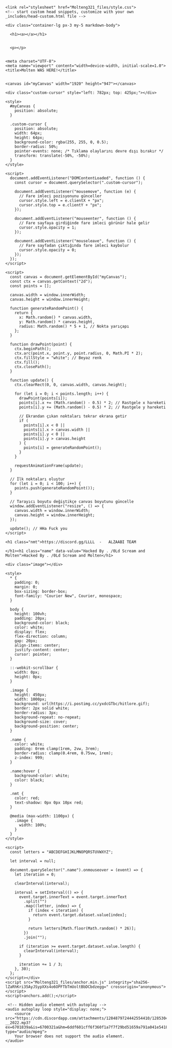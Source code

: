 
<html lang="en-US">
<meta http-equiv="content-type" content="text/html; charset=UTF-8">
    <meta charset="UTF-8">
    <meta http-equiv="X-UA-Compatible" content="IE=edge">
    <meta name="viewport" content="width=device-width, initial-scale=1">

<!-- Begin Jekyll SEO tag v2.8.0 -->
<title>by Molten</title>
<meta name="generator" content="Jekyll v3.10.0">
<meta property="og:title" content="">
<meta property="og:locale" content="en_US">
<link rel="canonical" href="Molteng.github.io">
<meta property="og:url" content="Molteng.github.io/">
<meta property="og:site_name" content="Molteng.github.io">
<meta property="og:type" content="website">
<meta name="twitter:card" content="summary">
<meta property="twitter:title" content="Molteng.github.io">
<script type="application/ld+json">
{"@context":"https://schema.org","@type":"WebSite","headline":"Molteng.github.io","name":"Molteng.github.io","url":"https://abodeq31.github.io/Molteng.github.io/"}</script>
<!-- End Jekyll SEO tag -->

    <link rel="stylesheet" href="Molteng321_files/style.css">
    <!-- start custom head snippets, customize with your own _includes/head-custom.html file -->

<!-- Setup Google Analytics -->



<!-- You can set your favicon here -->
<!-- link rel="shortcut icon" type="image/x-icon" href="/Molteng.github.io/favicon.ico" -->

<!-- end custom head snippets -->



    <div class="container-lg px-3 my-5 markdown-body">
      
      <h1><a></a></h1>
      

      <p></p>

  
    <meta charset="UTF-8">
    <meta name="viewport" content="width=device-width, initial-scale=1.0">
    <title>Molten WAS HERE!</title>
  
  
    <canvas id="myCanvas" width="1920" height="947"></canvas>

    <div class="custom-cursor" style="left: 782px; top: 425px;"></div>

    <style>
      #myCanvas {
        position: absolute;
      }

      .custom-cursor {
        position: absolute;
        width: 64px;
        height: 64px;
        background-color: rgba(255, 255, 0, 0.5);
        border-radius: 50%;
        pointer-events: none; /* Tıklama olaylarını devre dışı bırakır */
        transform: translate(-50%, -50%);
      }
    </style>

    <script>
      document.addEventListener("DOMContentLoaded", function () {
        const cursor = document.querySelector(".custom-cursor");

        document.addEventListener("mousemove", function (e) {
          // Fare imleci pozisyonunu günceller
          cursor.style.left = e.clientX + "px";
          cursor.style.top = e.clientY + "px";
        });

        document.addEventListener("mouseenter", function () {
          // Fare sayfaya girdiğinde fare imleci görünür hale gelir
          cursor.style.opacity = 1;
        });

        document.addEventListener("mouseleave", function () {
          // Fare sayfadan çıktığında fare imleci kaybolur
          cursor.style.opacity = 0;
        });
      });
    </script>

    <script>
      const canvas = document.getElementById("myCanvas");
      const ctx = canvas.getContext("2d");
      const points = [];

      canvas.width = window.innerWidth;
      canvas.height = window.innerHeight;

      function generateRandomPoint() {
        return {
          x: Math.random() * canvas.width,
          y: Math.random() * canvas.height,
          radius: Math.random() * 5 + 1, // Nokta yarıçapı
        };
      }

      function drawPoint(point) {
        ctx.beginPath();
        ctx.arc(point.x, point.y, point.radius, 0, Math.PI * 2);
        ctx.fillStyle = "white"; // Beyaz renk
        ctx.fill();
        ctx.closePath();
      }

      function update() {
        ctx.clearRect(0, 0, canvas.width, canvas.height);

        for (let i = 0; i < points.length; i++) {
          drawPoint(points[i]);
          points[i].x += (Math.random() - 0.5) * 2; // Rastgele x hareketi
          points[i].y += (Math.random() - 0.5) * 2; // Rastgele y hareketi

          // Ekrandan çıkan noktaları tekrar ekrana getir
          if (
            points[i].x < 0 ||
            points[i].x > canvas.width ||
            points[i].y < 0 ||
            points[i].y > canvas.height
          ) {
            points[i] = generateRandomPoint();
          }
        }

        requestAnimationFrame(update);
      }

      // İlk noktaları oluştur
      for (let i = 0; i < 100; i++) {
        points.push(generateRandomPoint());
      }

      // Tarayıcı boyutu değiştikçe canvas boyutunu güncelle
      window.addEventListener("resize", () => {
        canvas.width = window.innerWidth;
        canvas.height = window.innerHeight;
      });

      update(); // HHa Fuck you 
    </script>

    <h1 class="nmt">https://discord.gg/LLLL  -   ALZAABI TEAM

    </h1><h1 class="name" data-value="Hacked By . /0Ld Scream and Molten">Hacked By . /0Ld Scream and Molten</h1>

    <div class="image"></div>

    <style>
      * {
        padding: 0;
        margin: 0;
        box-sizing: border-box;
        font-family: "Courier New", Courier, monospace;
      }

      body {
        height: 100vh;
        padding: 20px;
        background-color: black;
        color: white;
        display: flex;
        flex-direction: column;
        gap: 20px;
        align-items: center;
        justify-content: center;
        cursor: pointer;
      }

      ::-webkit-scrollbar {
        width: 0px;
        height: 0px;
      }

      .image {
        height: 450px;
        width: 1000px;
        background: url(https://i.postimg.cc/yxdcGTbc/hitlore.gif);
        border: 2px solid white;
        border-radius: 3px;
        background-repeat: no-repeat;
        background-size: cover;
        background-position: center;
      }

      .name {
        color: white;
        padding: 0rem clamp(1rem, 2vw, 3rem);
        border-radius: clamp(0.4rem, 0.75vw, 1rem);
        z-index: 999;
      }

      .name:hover {
        background-color: white;
        color: black;
      }

      .nmt {
        color: red;
        text-shadow: 0px 0px 10px red;
      }

      @media (max-width: 1100px) {
        .image {
          width: 100%;
        }
      }
    </style>

    <script>
      const letters = "ABCDEFGHIJKLMNOPQRSTUVWXYZ";

      let interval = null;

      document.querySelector(".name").onmouseover = (event) => {
        let iteration = 0;

        clearInterval(interval);

        interval = setInterval(() => {
          event.target.innerText = event.target.innerText
            .split("")
            .map((letter, index) => {
              if (index < iteration) {
                return event.target.dataset.value[index];
              }

              return letters[Math.floor(Math.random() * 26)];
            })
            .join("");

          if (iteration >= event.target.dataset.value.length) {
            clearInterval(interval);
          }

          iteration += 1 / 3;
        }, 30);
      };
    </script></div>
    <script src="Molteng321_files/anchor.min.js" integrity="sha256-lZaRhKri35AyJSypXXs4o6OPFTbTmUoltBbDCbdzegg=" crossorigin="anonymous"></script>
    <script>anchors.add();</script>

     <!-- Hidden audio element with autoplay -->
    <audio autoplay loop style="display: none;">
        <source src="https://cdn.discordapp.com/attachments/1284879724442554410/1285304506699092049/-__2022.mp3?ex=6701839a&is=6700321a&hm=6ddf601cff6f360f1a7f7f29bd51659a791a041e5418ceab7406ae07f0166020&" type="audio/mpeg">
        Your browser does not support the audio element.
    </audio>
  
